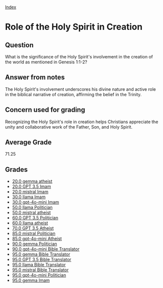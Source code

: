 
[Index](../../index.md)
# Role of the Holy Spirit in Creation
## Question
What is the significance of the Holy Spirit's involvement in the creation of the world as mentioned in Genesis 1:1-2?

## Answer from notes
The Holy Spirit's involvement underscores his divine nature and active role in the biblical narrative of creation, affirming the belief in the Trinity.

## Concern used for grading
Recognizing the Holy Spirit's role in creation helps Christians appreciate the unity and collaborative work of the Father, Son, and Holy Spirit.

## Average Grade
71.25

## Grades
 * [20.0 gemma atheist](../answers/gemma_atheist/Role_of_the_Holy_Spirit_in_Creation.md)
 * [20.0 GPT 3.5 Imam](../answers/GPT_3.5_Imam/Role_of_the_Holy_Spirit_in_Creation.md)
 * [20.0 mistral Imam](../answers/mistral_Imam/Role_of_the_Holy_Spirit_in_Creation.md)
 * [30.0 llama Imam](../answers/llama_Imam/Role_of_the_Holy_Spirit_in_Creation.md)
 * [30.0 gpt-4o-mini Imam](../answers/gpt-4o-mini_Imam/Role_of_the_Holy_Spirit_in_Creation.md)
 * [50.0 llama Politician](../answers/llama_Politician/Role_of_the_Holy_Spirit_in_Creation.md)
 * [50.0 mistral atheist](../answers/mistral_atheist/Role_of_the_Holy_Spirit_in_Creation.md)
 * [60.0 GPT 3.5 Politician](../answers/GPT_3.5_Politician/Role_of_the_Holy_Spirit_in_Creation.md)
 * [60.0 llama atheist](../answers/llama_atheist/Role_of_the_Holy_Spirit_in_Creation.md)
 * [70.0 GPT 3.5 Atheist](../answers/GPT_3.5_Atheist/Role_of_the_Holy_Spirit_in_Creation.md)
 * [85.0 mistral Politician](../answers/mistral_Politician/Role_of_the_Holy_Spirit_in_Creation.md)
 * [85.0 gpt-4o-mini Atheist](../answers/gpt-4o-mini_Atheist/Role_of_the_Holy_Spirit_in_Creation.md)
 * [90.0 gemma Politician](../answers/gemma_Politician/Role_of_the_Holy_Spirit_in_Creation.md)
 * [90.0 gpt-4o-mini Bible Translator](../answers/gpt-4o-mini_Bible_Translator/Role_of_the_Holy_Spirit_in_Creation.md)
 * [95.0 gemma Bible Translator](../answers/gemma_Bible_Translator/Role_of_the_Holy_Spirit_in_Creation.md)
 * [95.0 GPT 3.5 Bible Translator](../answers/GPT_3.5_Bible_Translator/Role_of_the_Holy_Spirit_in_Creation.md)
 * [95.0 llama Bible Translator](../answers/llama_Bible_Translator/Role_of_the_Holy_Spirit_in_Creation.md)
 * [95.0 mistral Bible Translator](../answers/mistral_Bible_Translator/Role_of_the_Holy_Spirit_in_Creation.md)
 * [95.0 gpt-4o-mini Politician](../answers/gpt-4o-mini_Politician/Role_of_the_Holy_Spirit_in_Creation.md)
 * [95.0 gemma Imam](../answers/gemma_Imam/Role_of_the_Holy_Spirit_in_Creation.md)
